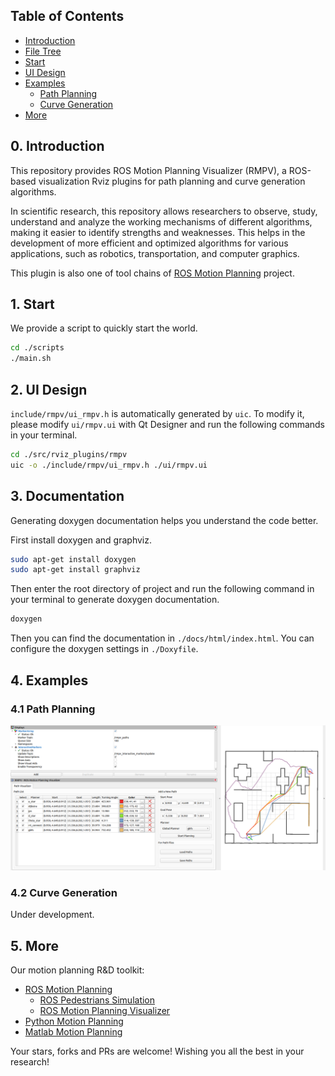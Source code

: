 ## Table of Contents
- [Introduction](#0)
- [File Tree](#1)
- [Start](#2)
- [UI Design](#3)
- [Examples](#4)
  - [Path Planning](#path-planning)
  - [Curve Generation](#curve-generation)
- [More](#5)


## <span id="0">0. Introduction

This repository provides ROS Motion Planning Visualizer (RMPV), a ROS-based visualization Rviz plugins for path planning and curve generation algorithms.

In scientific research, this repository allows researchers to observe, study, understand and analyze the working mechanisms of different algorithms, making it easier to identify strengths and weaknesses. This helps in the development of more efficient and optimized algorithms for various applications, such as robotics, transportation, and computer graphics.

This plugin is also one of tool chains of [ROS Motion Planning](https://github.com/ai-winter/ros_motion_planning) project.

## 1. <span id="1"> Start
We provide a script to quickly start the world.
```sh
cd ./scripts
./main.sh
```
## 2. <span id="2"> UI Design
`include/rmpv/ui_rmpv.h` is automatically generated by `uic`. To modify it, please modify `ui/rmpv.ui` with Qt Designer and run the following commands in your terminal.
```sh
cd ./src/rviz_plugins/rmpv
uic -o ./include/rmpv/ui_rmpv.h ./ui/rmpv.ui
```
## 3. <span id="3"> Documentation
Generating doxygen documentation helps you understand the code better.

First install doxygen and graphviz.
```sh
sudo apt-get install doxygen
sudo apt-get install graphviz
```
Then enter the root directory of project and run the following command in your terminal to generate doxygen documentation.
```sh
doxygen
```
Then you can find the documentation in `./docs/html/index.html`. You can configure the doxygen settings in `./Doxyfile`.
## 4. <span id="4"> Examples
### 4.1 Path Planning
![path_visualization.png](assets/path_visualization.png)  

### 4.2 Curve Generation
Under development.

## 5. <span id="5"> More

Our motion planning R&D toolkit:
* [ROS Motion Planning](https://github.com/ai-winter/ros_motion_planning)
  * [ROS Pedestrians Simulation](https://github.com/ai-winter/ros_pedestrians_simulation)
  * [ROS Motion Planning Visualizer](https://github.com/ai-winter/ros_motion_planning_visualizer)
* [Python Motion Planning](https://github.com/ai-winter/python_motion_planning)
* [Matlab Motion Planning](https://github.com/ai-winter/matlab_motion_planning)

Your stars, forks and PRs are welcome! Wishing you all the best in your research!
